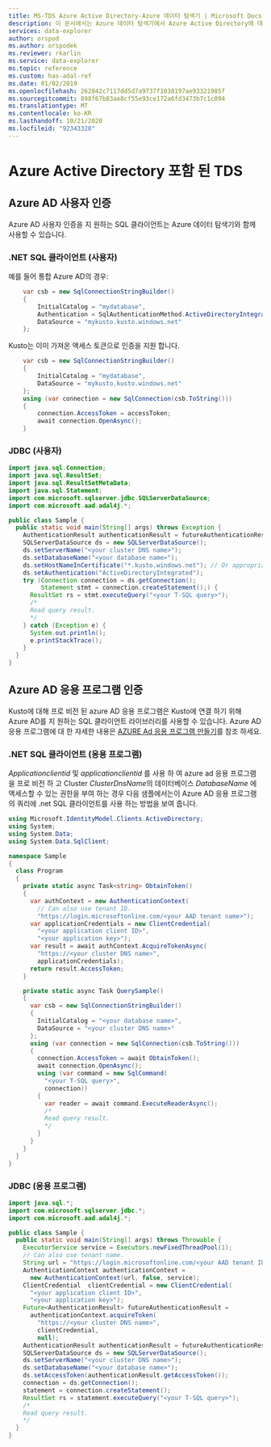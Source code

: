 ```yaml
---
title: MS-TDS Azure Active Directory-Azure 데이터 탐색기 | Microsoft Docs
description: 이 문서에서는 Azure 데이터 탐색기에서 Azure Active Directory에 대 한 MS TDS를 설명 합니다.
services: data-explorer
author: orspod
ms.author: orspodek
ms.reviewer: rkarlin
ms.service: data-explorer
ms.topic: reference
ms.custom: has-adal-ref
ms.date: 01/02/2019
ms.openlocfilehash: 262842c7117dd5d7a9737f1038197ae93321985f
ms.sourcegitcommit: 898f67b83ae8cf55e93ce172a6fd3473b7c1c094
ms.translationtype: MT
ms.contentlocale: ko-KR
ms.lasthandoff: 10/21/2020
ms.locfileid: "92343320"
---
```

# <a name="ms-tds-with-azure-active-directory"></a>Azure Active Directory 포함 된 TDS

## <a name="azure-ad-user-authentication"></a>Azure AD 사용자 인증

Azure AD 사용자 인증을 지 원하는 SQL 클라이언트는 Azure 데이터 탐색기와 함께 사용할 수 있습니다.

### <a name="net-sql-client-user"></a>.NET SQL 클라이언트 (사용자)

예를 들어 통합 Azure AD의 경우:
```csharp
    var csb = new SqlConnectionStringBuilder()
    {
        InitialCatalog = "mydatabase",
        Authentication = SqlAuthenticationMethod.ActiveDirectoryIntegrated,
        DataSource = "mykusto.kusto.windows.net"
    };
```

Kusto는 이미 가져온 액세스 토큰으로 인증을 지원 합니다.
```csharp
    var csb = new SqlConnectionStringBuilder()
    {
        InitialCatalog = "mydatabase",
        DataSource = "mykusto.kusto.windows.net"
    };
    using (var connection = new SqlConnection(csb.ToString()))
    {
        connection.AccessToken = accessToken;
        await connection.OpenAsync();
    }
```

### <a name="jdbc-user"></a>JDBC (사용자)

```java
import java.sql.Connection;
import java.sql.ResultSet;
import java.sql.ResultSetMetaData;
import java.sql.Statement;
import com.microsoft.sqlserver.jdbc.SQLServerDataSource;
import com.microsoft.aad.adal4j.*;

public class Sample {
  public static void main(String[] args) throws Exception {
    AuthenticationResult authenticationResult = futureAuthenticationResult.get();
    SQLServerDataSource ds = new SQLServerDataSource();
    ds.setServerName("<your cluster DNS name>");
    ds.setDatabaseName("<your database name>");
    ds.setHostNameInCertificate("*.kusto.windows.net"); // Or appropriate regional domain.
    ds.setAuthentication("ActiveDirectoryIntegrated");
    try (Connection connection = ds.getConnection();
         Statement stmt = connection.createStatement();) {
      ResultSet rs = stmt.executeQuery("<your T-SQL query>");
      /*
      Read query result.
      */
    } catch (Exception e) {
      System.out.println();
      e.printStackTrace();
    }
  }
}
```

## <a name="azure-ad-application-authentication"></a>Azure AD 응용 프로그램 인증

Kusto에 대해 프로 비전 된 azure AD 응용 프로그램은 Kusto에 연결 하기 위해 Azure AD를 지 원하는 SQL 클라이언트 라이브러리를 사용할 수 있습니다. Azure AD 응용 프로그램에 대 한 자세한 내용은 [AZURE Ad 응용 프로그램 만들기](../../../provision-azure-ad-app.md)를 참조 하세요.

### <a name="net-sql-client-application"></a>.NET SQL 클라이언트 (응용 프로그램)

*Applicationclientid* 및 *applicationclientid* 를 사용 하 여 azure ad 응용 프로그램을 프로 비전 하 고 Cluster *ClusterDnsName*의 데이터베이스 *DatabaseName* 에 액세스할 수 있는 권한을 부여 하는 경우 다음 샘플에서는이 Azure AD 응용 프로그램의 쿼리에 .net SQL 클라이언트를 사용 하는 방법을 보여 줍니다.

```csharp
using Microsoft.IdentityModel.Clients.ActiveDirectory;
using System;
using System.Data;
using System.Data.SqlClient;

namespace Sample
{
  class Program
  {
    private static async Task<string> ObtainToken()
    {
      var authContext = new AuthenticationContext(
        // Can also use tenant ID.
        "https://login.microsoftonline.com/<your AAD tenant name>");
      var applicationCredentials = new ClientCredential(
        "<your application client ID>",
        "<your application key>");
      var result = await authContext.AcquireTokenAsync(
        "https://<your cluster DNS name>",
        applicationCredentials);
      return result.AccessToken;
    }

    private static async Task QuerySample()
    {
      var csb = new SqlConnectionStringBuilder()
      {
        InitialCatalog = "<your database name>",
        DataSource = "<your cluster DNS name>"
      };
      using (var connection = new SqlConnection(csb.ToString()))
      {
        connection.AccessToken = await ObtainToken();
        await connection.OpenAsync();
        using (var command = new SqlCommand(
          "<your T-SQL query>",
          connection))
        {
          var reader = await command.ExecuteReaderAsync();
          /*
          Read query result.
          */
        }
      }
    }
  }
}
```

### <a name="jdbc-application"></a>JDBC (응용 프로그램)

```java
import java.sql.*;
import com.microsoft.sqlserver.jdbc.*;
import com.microsoft.aad.adal4j.*;

public class Sample {
  public static void main(String[] args) throws Throwable {
    ExecutorService service = Executors.newFixedThreadPool(1);
    // Can also use tenant name.
    String url = "https://login.microsoftonline.com/<your AAD tenant ID>";
    AuthenticationContext authenticationContext =
      new AuthenticationContext(url, false, service);
    ClientCredential  clientCredential = new ClientCredential(
      "<your application client ID>",
      "<your application key>");
    Future<AuthenticationResult> futureAuthenticationResult =
      authenticationContext.acquireToken(
        "https://<your cluster DNS name>",
        clientCredential,
        null);
    AuthenticationResult authenticationResult = futureAuthenticationResult.get();
    SQLServerDataSource ds = new SQLServerDataSource();
    ds.setServerName("<your cluster DNS name>");
    ds.setDatabaseName("<your database name>");
    ds.setAccessToken(authenticationResult.getAccessToken());
    connection = ds.getConnection();
    statement = connection.createStatement();
    ResultSet rs = statement.executeQuery("<your T-SQL query>");
    /*
    Read query result.
    */
  }
}
```